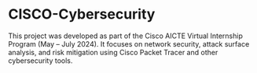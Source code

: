 # CISCO-Cybersecurity
This project was developed as part of the Cisco AICTE Virtual Internship Program (May – July 2024). It focuses on network security, attack surface analysis, and risk mitigation using Cisco Packet Tracer and other cybersecurity tools.

